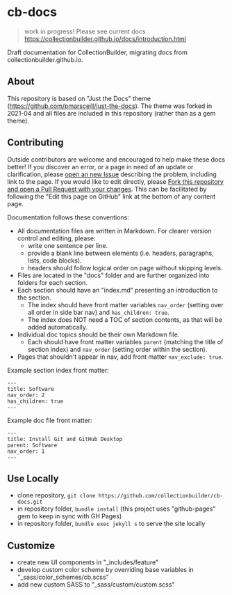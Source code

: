 # cb-docs

> work in progress! 
> Please see current docs <https://collectionbuilder.github.io/docs/introduction.html>

Draft documentation for CollectionBuilder, migrating docs from collectionbuilder.github.io.

## About 

This repository is based on "Just the Docs" theme (<https://github.com/pmarsceill/just-the-docs>).
The theme was forked in 2021-04 and all files are included in this repository (rather than as a gem theme). 

## Contributing 

Outside contributors are welcome and encouraged to help make these docs better!
If you discover an error, or a page in need of an update or clarification, please [open an new Issue](https://github.com/CollectionBuilder/cb-docs/issues) describing the problem, including link to the page.
If you would like to edit directly, please [Fork this repository and open a Pull Request with your changes](https://guides.github.com/activities/forking/). 
This can be facilitated by following the "Edit this page on GitHub" link at the bottom of any content page.

Documentation follows these conventions:

- All documentation files are written in Markdown. For clearer version control and editing, please:
    - write one sentence per line.
    - provide a blank line between elements (i.e. headers, paragraphs, lists, code blocks).
    - headers should follow logical order on page without skipping levels.
- Files are located in the "docs" folder and are further organized into folders for each section.
- Each section should have an "index.md" presenting an introduction to the section. 
    - The index should have front matter variables `nav_order` (setting over all order in side bar nav) and `has_children: true`. 
    - The index does NOT need a TOC of section contents, as that will be added automatically.
- Individual doc topics should be their own Markdown file. 
    - Each should have front matter variables `parent` (matching the title of section index) and `nav_order` (setting order within the section). 
- Pages that shouldn't appear in nav, add front matter `nav_exclude: true`.

Example section index front matter:

```
---
title: Software
nav_order: 2
has_children: true
---
```

Example doc file front matter: 

```
---
title: Install Git and GitHub Desktop
parent: Software
nav_order: 1
---
```

## Use Locally

- clone repository, `git clone https://github.com/collectionbuilder/cb-docs.git`
- in repository folder, `bundle install` (this project uses "github-pages" gem to keep in sync with GH Pages)
- in repository folder, `bundle exec jekyll s` to serve the site locally

## Customize

- create new UI components in "_includes/feature"
- develop custom color scheme by overriding base variables in "_sass/color_schemes/cb.scss"
- add new custom SASS to "_sass/custom/custom.scss"
